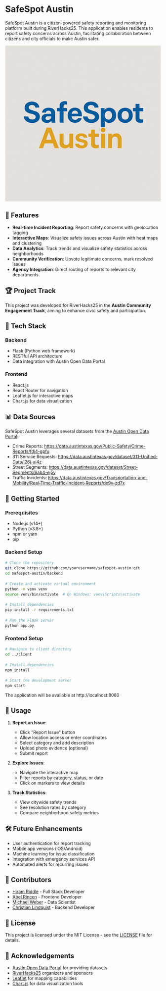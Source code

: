 # SafeSpot Austin

SafeSpot Austin is a citizen-powered safety reporting and monitoring platform built during RiverHacks25. This application enables residents to report safety concerns across Austin, facilitating collaboration between citizens and city officials to make Austin safer.

![SafeSpot Austin](./SafeSpot%20Logo.png?text=SafeSpot+Austin)

## 🌟 Features

- **Real-time Incident Reporting**: Report safety concerns with geolocation tagging
- **Interactive Maps**: Visualize safety issues across Austin with heat maps and clustering 
- **Data Analytics**: Track trends and visualize safety statistics across neighborhoods
- **Community Verification**: Upvote legitimate concerns, mark resolved issues
- **Agency Integration**: Direct routing of reports to relevant city departments

## 🏆 Project Track

This project was developed for RiverHacks25 in the **Austin Community Engagement Track**, aiming to enhance civic safety and participation.

## 🧰 Tech Stack

### Backend
- Flask (Python web framework)
- RESTful API architecture
- Data integration with Austin Open Data Portal

### Frontend
- React.js
- React Router for navigation
- Leaflet.js for interactive maps
- Chart.js for data visualization

## 📊 Data Sources

SafeSpot Austin leverages several datasets from the [Austin Open Data Portal](https://data.austintexas.gov/):
- Crime Reports: https://data.austintexas.gov/Public-Safety/Crime-Reports/fdj4-gpfu
- 311 Service Requests: https://data.austintexas.gov/dataset/311-Unified-Data/i26j-ai4z
- Street Segments: https://data.austintexas.gov/dataset/Street-Segments/6ab4-ej5v
- Traffic Incidents: https://data.austintexas.gov/Transportation-and-Mobility/Real-Time-Traffic-Incident-Reports/dx9v-zd7x

## 🚀 Getting Started

### Prerequisites
- Node.js (v14+)
- Python (v3.8+)
- npm or yarn
- pip

### Backend Setup

```bash
# Clone the repository
git clone https://github.com/yourusername/safespot-austin.git
cd safespot-austin/backend

# Create and activate virtual environment
python -m venv venv
source venv/bin/activate  # On Windows: venv\Scripts\activate

# Install dependencies
pip install -r requirements.txt

# Run the Flask server
python app.py
```

### Frontend Setup

```bash
# Navigate to client directory
cd ../client

# Install dependencies
npm install

# Start the development server
npm start
```

The application will be available at http://localhost:8080

## 📱 Usage

1. **Report an Issue**: 
   - Click "Report Issue" button
   - Allow location access or enter coordinates
   - Select category and add description
   - Upload photo evidence (optional)
   - Submit report

2. **Explore Issues**: 
   - Navigate the interactive map
   - Filter reports by category, status, or date
   - Click on markers to view details

3. **Track Statistics**: 
   - View citywide safety trends
   - See resolution rates by category
   - Compare neighborhood safety metrics

## 🛠️ Future Enhancements

- User authentication for report tracking
- Mobile app versions (iOS/Android)
- Machine learning for issue classification
- Integration with emergency services API
- Automated alerts for recurring issues

## 👥 Contributors

- [Hiram Riddle](https://github.com/riddle015) - Full Stack Developer
- [Abel Rincon](https://github.com/onebrownguy) - Frontend Developer
- [Michael Weber](https://github.com/michael-weberjr) - Data Scientist
- [Christian Lindquist](https://github.com/talonkinkade) - Backend Developer

## 📄 License

This project is licensed under the MIT License - see the [LICENSE](LICENSE) file for details.

## 🙏 Acknowledgements

- [Austin Open Data Portal](https://data.austintexas.gov/) for providing datasets
- [RiverHacks25](https://riverhacks.org) organizers and sponsors
- [Leaflet](https://leafletjs.com/) for mapping capabilities
- [Chart.js](https://www.chartjs.org/) for data visualization tools
